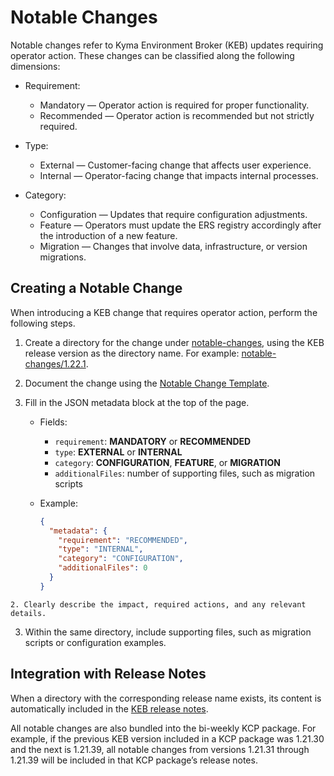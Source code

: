 # Notable Changes

Notable changes refer to Kyma Environment Broker (KEB) updates requiring operator action. These changes can be classified along the following dimensions:

- Requirement:

  - Mandatory — Operator action is required for proper functionality.
  - Recommended — Operator action is recommended but not strictly required.

- Type:

  - External — Customer-facing change that affects user experience.
  - Internal — Operator-facing change that impacts internal processes.
  
- Category:

  - Configuration — Updates that require configuration adjustments.
  - Feature — Operators must update the ERS registry accordingly after the introduction of a new feature.
  - Migration — Changes that involve data, infrastructure, or version migrations.

## Creating a Notable Change

When introducing a KEB change that requires operator action, perform the following steps.

1. Create a directory for the change under [notable-changes](../../notable-changes), using the KEB release version as the directory name. For example: [notable-changes/1.22.1](../../notable-changes/1.22.1).
2. Document the change using the [Notable Change Template](../assets/notable-change-template.md). 
  1. Fill in the JSON metadata block at the top of the page.
  
     - Fields:
     
        - `requirement`: **MANDATORY** or **RECOMMENDED**
        - `type`: **EXTERNAL** or **INTERNAL**
        - `category`: **CONFIGURATION**, **FEATURE**, or **MIGRATION**
        - `additionalFiles`: number of supporting files, such as migration scripts
        
     - Example:
     
       ```json
       {
         "metadata": {
           "requirement": "RECOMMENDED",
           "type": "INTERNAL",
           "category": "CONFIGURATION",
           "additionalFiles": 0
         }
       }
       ```

    2. Clearly describe the impact, required actions, and any relevant details.
3. Within the same directory, include supporting files, such as migration scripts or configuration examples.

## Integration with Release Notes

When a directory with the corresponding release name exists, its content is automatically included in the [KEB release notes](https://github.com/kyma-project/kyma-environment-broker/releases).

All notable changes are also bundled into the bi-weekly KCP package.
For example, if the previous KEB version included in a KCP package was 1.21.30 and the next is 1.21.39, all notable changes from versions 1.21.31 through 1.21.39 will be included in that KCP package’s release notes.
